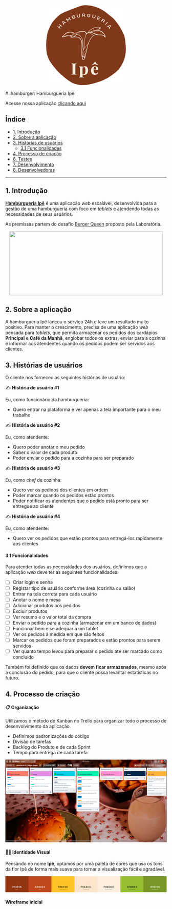   <p align="center">
    <img src="src/images/logo-circular-brown.png" width=250 height=250 frameBorder="0"></img>
  </p>
# :hamburger: Hamburgueria Ipê

Acesse nossa aplicação [clicando aqui](http://hamburgueria-ipe.vercel.app/)

## Índice

* [1. Introdução](#1-introdução)
* [2. Sobre a aplicação](#2-sobre-a-aplicação)
* [3. Histórias de usuários](#3-histórias-de-usuários)
    * [3.1 Funcionalidades](#31-funcionalidades)
* [4. Processo de criação](#4-processo-de-criação)
* [6. Testes](#6-testes)
* [7. Desenvolvimento](#7-desenvolvimento)
* [8. Desenvolvedoras](#8-desenvolvedoras)


***

## 1. Introdução

**[Hamburgueria Ipê](http://hamburgueria-ipe.vercel.app/)** é uma aplicação *web* escalável, desenvolvida para a gestão de uma hamburgueria com foco em *tablets* e atendendo todas as necessidades de seus usuários.

As premissas partem do desafio [Burger Queen](https://github.com/Laboratoria/SAP005-burger-queen) proposto pela Laboratória.


  <p align="center">
    <img src="https://media.giphy.com/media/xT9KVzVj01qfRPiJr2/giphy.gif" width=480 height=200 frameBorder="0"></img>
  </p>


## 2. Sobre a aplicação
A hamburgueria Ipê lançou o serviço 24h e teve um resultado muito positivo. Para manter o crescimento, precisa de uma aplicação *web* pensada para *tablets*, que permita armazenar os pedidos dos cardápios **Principal** e **Café da Manhã**, englobar todos os extras, enviar para a cozinha e informar aos atendentes quando os pedidos podem ser servidos aos clientes.


## 3. Histórias de usuários

O cliente nos forneceu as seguintes histórias de usuário:

:writing_hand: **História de usuário #1**

Eu, como funcionário da hamburgueria:

* Quero entrar na plataforma e ver apenas a tela importante para o meu trabalho

:writing_hand: **História de usuário #2**

Eu, como atendente:

* Quero poder anotar o meu pedido
* Saber o valor de cada produto
* Poder enviar o pedido para a cozinha para ser preparado

:writing_hand: **História de usuário #3**

Eu, como *chef* de cozinha:

* Quero ver os pedidos dos clientes em ordem
* Poder marcar quando os pedidos estão prontos
* Poder notificar os atendentes que o pedido está pronto para ser entregue ao cliente

:writing_hand: **História de usuário #4**

Eu, como atendente:

* Quero ver os pedidos que estão prontos para entregá-los rapidamente aos clientes


#### 3.1 Funcionalidades
Para atender todas as necessidades dos usuários, definimos que a aplicação *web* deve ter as seguintes funcionalidades:

- [ ] Criar login e senha
- [ ] Registar tipo de usuário conforme área (cozinha ou salão)
- [ ] Entrar na tela correta para cada usuário
- [ ] Anotar o nome e mesa
- [ ] Adicionar produtos aos pedidos
- [ ] Excluir produtos
- [ ] Ver resumo e o valor total da compra
- [ ] Enviar o pedido para a cozinha (armazenar em um banco de dados)
- [ ] Funcionar bem e se adequar a um tablet
- [ ] Ver os pedidos à medida em que são feitos
- [ ] Marcar os pedidos que foram preparados e estão prontos para serem servidos
- [ ] Ver quanto tempo levou para preparar o pedido até ser marcado como concluído

Também foi definido que os dados **devem ficar armazenados**, mesmo após a conclusão do pedido, para que o cliente possa levantar estatísticas no futuro.


## 4. Processo de criação

#### :clipboard:	Organização 

Utilizamos o método de Kanban no Trello para organizar todo o processo de desenvolvimento da aplicação.

* Definimos padronizações do código
* Divisão de tarefas
* Backlog do Produto e de cada Sprint
* Tempo para entrega de cada tarefa


![Print da tela do Trello](src/images/readme/trello.png)


#### :woman_artist: Identidade Visual

Pensando no nome **Ipê**, optamos por uma paleta de cores que usa os tons da flor Ipê de forma mais suave para tornar a visualização fácil e agradável.

![Paleta de Cores](src/images/readme/color-palette.png)


#### Wireframe inicial

